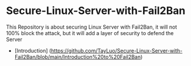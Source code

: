 # Secure-Linux-Server-with-Fail2Ban
This Repository is about securing Linux Server with Fail2Ban, it will not 100% block the attack, but it will add a layer of security to defend the Server

- [Introduction] (https://github.com/TayLuo/Secure-Linux-Server-with-Fail2Ban/blob/main/Introduction%20to%20Fail2Ban)
